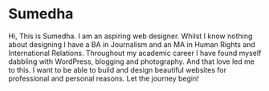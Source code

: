 # Sumedha
Hi, This is Sumedha. I am an aspiring web designer. Whilst I know nothing about designing I have a BA in Journalism and an MA in Human Rights and International Relations. Throughout my academic career I have found myself dabbling with WordPress, blogging and photography. And that love led me to this. I want to be able to build and design beautiful websites for professional and personal reasons. Let the journey begin!
